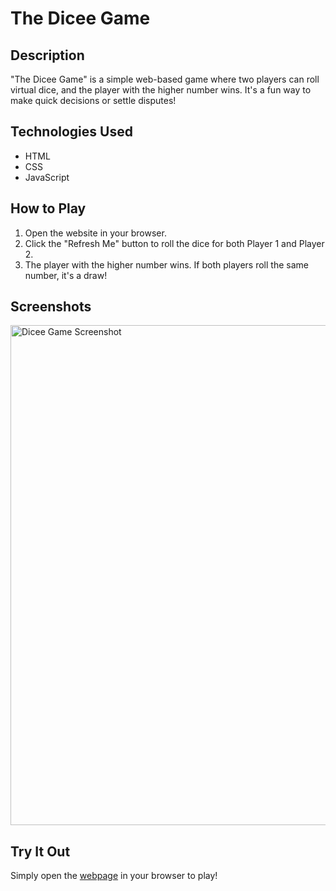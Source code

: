 # The Dicee Game

## Description
"The Dicee Game" is a simple web-based game where two players can roll virtual dice, and the player with the higher number wins. It's a fun way to make quick decisions or settle disputes!

## Technologies Used
- HTML
- CSS
- JavaScript

## How to Play
1. Open the website in your browser.
2. Click the "Refresh Me" button to roll the dice for both Player 1 and Player 2.
3. The player with the higher number wins. If both players roll the same number, it's a draw!

## Screenshots
<img src="https://i.postimg.cc/Cx7LGcfL/dicee-game-website-screenshot.png" width="800" alt="Dicee Game Screenshot">

## Try It Out
Simply open the [webpage](https://yutongxie58.github.io/dicee-game-website/) in your browser to play!
